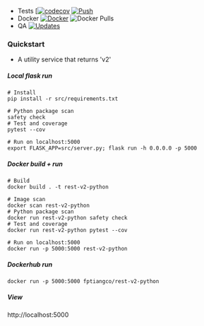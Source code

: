 * Tests [[![codecov](https://codecov.io/gh/fptiangco/rest-v2-python/branch/main/graph/badge.svg?token=XBB48QQDSM)](https://codecov.io/gh/fptiangco/rest-v2-python) [![Push](https://github.com/fptiangco/rest-v2-python/actions/workflows/trigger_push.yaml/badge.svg)](https://github.com/fptiangco/rest-v2-python/actions/workflows/trigger_push.yaml)
* Docker  [![Docker](https://img.shields.io/docker/cloud/build/fptiangco/rest-v2-python?label=Docker&style=flat)](https://hub.docker.com/r/fptiangco/rest-v2-python/builds) ![Docker Pulls](https://img.shields.io/docker/pulls/fptiangco/rest-v2-python)
* QA [![Updates](https://pyup.io/repos/github/fptiangco/rest-v2-python/shield.svg)](https://pyup.io/repos/github/fptiangco/rest-v2-python/)



### Quickstart
* A utility service that returns 'v2'

##### Local flask run
```
# Install
pip install -r src/requirements.txt

# Python package scan
safety check
# Test and coverage
pytest --cov

# Run on localhost:5000
export FLASK_APP=src/server.py; flask run -h 0.0.0.0 -p 5000
```
##### Docker build + run
```
# Build
docker build . -t rest-v2-python

# Image scan
docker scan rest-v2-python
# Python package scan
docker run rest-v2-python safety check
# Test and coverage
docker run rest-v2-python pytest --cov

# Run on localhost:5000
docker run -p 5000:5000 rest-v2-python
```
##### Dockerhub run
```
docker run -p 5000:5000 fptiangco/rest-v2-python
```
##### View
http://localhost:5000
